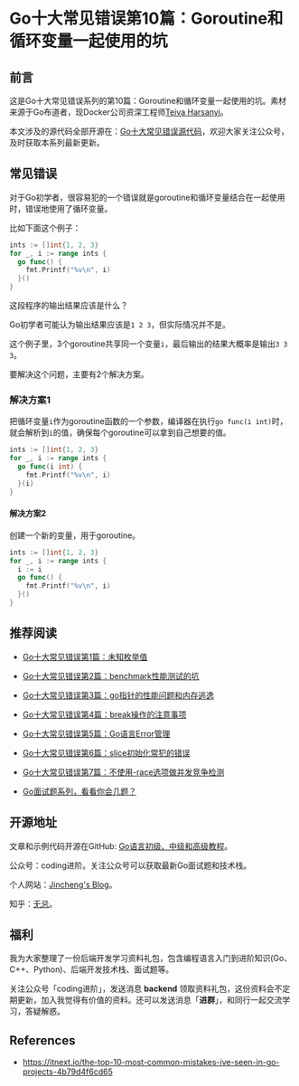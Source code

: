 # Go十大常见错误第10篇：Goroutine和循环变量一起使用的坑

## 前言

这是Go十大常见错误系列的第10篇：Goroutine和循环变量一起使用的坑。素材来源于Go布道者，现Docker公司资深工程师[Teiva Harsanyi](https://teivah.medium.com/)。

本文涉及的源代码全部开源在：[Go十大常见错误源代码](https://github.com/jincheng9/go-tutorial/tree/main/workspace/senior/p28)，欢迎大家关注公众号，及时获取本系列最新更新。



## 常见错误

对于Go初学者，很容易犯的一个错误就是goroutine和循环变量结合在一起使用时，错误地使用了循环变量。

比如下面这个例子：

```go
ints := []int{1, 2, 3}
for _, i := range ints {
  go func() {
    fmt.Printf("%v\n", i)
  }()
}
```

这段程序的输出结果应该是什么？

Go初学者可能认为输出结果应该是`1 2 3`，但实际情况并不是。

这个例子里，3个goroutine共享同一个变量`i`，最后输出的结果大概率是输出`3 3 3`。

要解决这个问题，主要有2个解决方案。

### 解决方案1

把循环变量`i`作为goroutine函数的一个参数，编译器在执行`go func(i int)`时，就会解析到`i`的值，确保每个goroutine可以拿到自己想要的值。

```go
ints := []int{1, 2, 3}
for _, i := range ints {
  go func(i int) {
    fmt.Printf("%v\n", i)
  }(i)
}
```



#### 解决方案2

创建一个新的变量，用于goroutine。

```go
ints := []int{1, 2, 3}
for _, i := range ints {
  i := i
  go func() {
    fmt.Printf("%v\n", i)
  }()
}
```



## 推荐阅读

* [Go十大常见错误第1篇：未知枚举值](https://mp.weixin.qq.com/s?__biz=Mzg2MTcwNjc1Mg==&mid=2247484146&idx=1&sn=10fb12b643a2e37c090e5aa3bc583152&chksm=ce124d9df965c48bb954aeddabdff3db12738ded3875542250c5d0ef6cfd4417fc56580288b1&token=1912894792&lang=zh_CN#rd)

* [Go十大常见错误第2篇：benchmark性能测试的坑](https://mp.weixin.qq.com/s?__biz=Mzg2MTcwNjc1Mg==&mid=2247484163&idx=1&sn=b28d61c1f3ec9d914e698dce105ba5d1&chksm=ce124c6cf965c57a90bc85a5295ed9375103de20607b509f845583ff6686385df0ed96653d00&token=1912894792&lang=zh_CN#rd)

* [Go十大常见错误第3篇：go指针的性能问题和内存逃逸](https://mp.weixin.qq.com/s?__biz=Mzg2MTcwNjc1Mg==&mid=2247484247&idx=1&sn=faf716627afb00df646cecff023fb63c&chksm=ce124c38f965c52efd009a4c98691d56b5765dc7dce98aa49b226ad9274bd062d8d01e702e91&token=1899277735&lang=zh_CN#rd)

* [Go十大常见错误第4篇：break操作的注意事项](https://mp.weixin.qq.com/s?__biz=Mzg2MTcwNjc1Mg==&mid=2247484262&idx=1&sn=c1bea8af60444a4ef73c4d4d7a09d16d&chksm=ce124c09f965c51f3663ac9089a792d36c3685850e12695dd26d15a1a50f393b2d7c92b9983a&token=461369035&lang=zh_CN#rd)

* [Go十大常见错误第5篇：Go语言Error管理](https://mp.weixin.qq.com/s?__biz=Mzg2MTcwNjc1Mg==&mid=2247484274&idx=1&sn=711abea3c6fd5d15341ee1b34da8a160&chksm=ce124c1df965c50b3af84965f7ed30b574cd0b247ea6f77b944ec858bd43ee37f4c1554a5bce&token=1846351524&lang=zh_CN#rd)

* [Go十大常见错误第6篇：slice初始化常犯的错误](https://mp.weixin.qq.com/s?__biz=Mzg2MTcwNjc1Mg==&mid=2247484289&idx=1&sn=2b8171458cde4425b28fdf8f51df8d7c&chksm=ce124ceef965c5f8a14f5951457ce2ac0ecc4612cf2013957f1d818b6e74da7c803b9df1d394&token=1477304797&lang=zh_CN#rd)

* [Go十大常见错误第7篇：不使用-race选项做并发竞争检测](https://mp.weixin.qq.com/s?__biz=Mzg2MTcwNjc1Mg==&mid=2247484299&idx=1&sn=583c3470a76e93b0af0d5fc04fe29b55&chksm=ce124ce4f965c5f20de5887b113eab91f7c2654a941491a789e4ac53c298fbadb4367acee9bb&token=1918756920&lang=zh_CN#rd)

* [Go面试题系列，看看你会几题？](https://mp.weixin.qq.com/mp/appmsgalbum?__biz=Mzg2MTcwNjc1Mg==&action=getalbum&album_id=2199553588283179010#wechat_redirect)

  

## 开源地址

文章和示例代码开源在GitHub: [Go语言初级、中级和高级教程](https://github.com/jincheng9/go-tutorial)。

公众号：coding进阶。关注公众号可以获取最新Go面试题和技术栈。

个人网站：[Jincheng's Blog](https://jincheng9.github.io/)。

知乎：[无忌](https://www.zhihu.com/people/thucuhkwuji)。



## 福利

我为大家整理了一份后端开发学习资料礼包，包含编程语言入门到进阶知识(Go、C++、Python)、后端开发技术栈、面试题等。

关注公众号「coding进阶」，发送消息 **backend** 领取资料礼包，这份资料会不定期更新，加入我觉得有价值的资料。还可以发送消息「**进群**」，和同行一起交流学习，答疑解惑。



## References

* https://itnext.io/the-top-10-most-common-mistakes-ive-seen-in-go-projects-4b79d4f6cd65